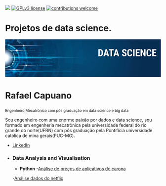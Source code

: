  [![](https://img.shields.io/badge/python-3.7+-blue.svg)](https://www.python.org/downloads/release/python-365/) [![GPLv3 license](https://img.shields.io/badge/License-GPLv3-blue.svg)](http://perso.crans.org/besson/LICENSE.html) [![contributions welcome](https://img.shields.io/badge/contributions-welcome-brightgreen.svg?style=flat)](https://www.linkedin.com/in/rafael-capuano-mecatronics/)



# Projetos de data science.
<p align="center">
  <img src="banner.png" >
</p>



# Rafael Capuano
<sub>Engenheiro Mecatrônico  com pós graduação em data science e big data</sub>

Sou engenheiro com uma enorme paixão por dados e data science, sou formado em engenheria mecatrônica pela universidade federal do rio grande do norte(UFRN) com pós graduação pela Pontifícia universidade católica de mina gerais(PUC-MG).


* [LinkedIn](https://www.linkedin.com/in/rafael-capuano-mecatronics/)


- ### Data Analysis and Visualisation
	- __Python__
  -[Análise de preços de aplicativos de carona](https://github.com/rafacapu/DataScience_projects/blob/main/An%C3%A1lise%20apps%20de%20carona.ipynb)

  -[Análise dados do netflix](https://github.com/rafacapu/DataScience_projects/blob/main/an%C3%A1lise%20netflix.ipynb)
